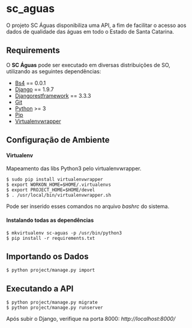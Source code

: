 # sc_aguas

O projeto SC Águas disponibiliza uma API, a fim de facilitar o acesso aos dados de qualidade das águas em todo o Estado de Santa Catarina.

## Requirements

O **SC Águas** pode ser executado em diversas distribuições de SO, utilizando as seguintes dependências:
* [Bs4](https://pypi.python.org/pypi/bs4/0.0.1)  == 0.0.1
* [Django](https://www.djangoproject.com/) == 1.9.7
* [Djangorestframework](http://www.django-rest-framework.org/) == 3.3.3
* [Git](http://git-scm.com/)
* [Python](https://www.python.org/) >= 3
* [Pip](http://www.pip-installer.org/en/latest/)
* [Virtualenvwrapper](http://virtualenvwrapper.readthedocs.org/en/latest/)

## Configuração de Ambiente

#### **Virtualenv**
Mapeamento das libs Python3 pelo virtualenvwrapper.
```
$ sudo pip install virtualenvwrapper
$ export WORKON_HOME=$HOME/.virtualenvs
$ export PROJECT_HOME=$HOME/devel
$ . /usr/local/bin/virtualenvwrapper.sh
```
Pode ser inserido esses comandos no arquivo *bashrc* do sistema.

#### **Instalando todas as dependências**

```
$ mkvirtualenv sc-aguas -p /usr/bin/python3
$ pip install -r requirements.txt
```

## Importando os Dados
```
$ python project/manage.py import
```


## Executando a API
```
$ python project/manage.py migrate
$ python project/manage.py runserver
```
Após subir o Django, verifique na porta 8000:
*http://localhost:8000/*
